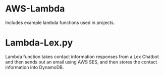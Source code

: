 # AWS-Lambda
Includes example lambda functions used in projects.

# Lambda-Lex.py
Lambda function takes contact information responses from a Lex Chatbot and then sends out an email using AWS SES, and then stores the contact information into DynamoDB.
